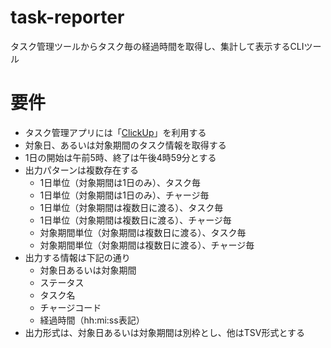 # task-reporter
タスク管理ツールからタスク毎の経過時間を取得し、集計して表示するCLIツール

# 要件

- タスク管理アプリには「[ClickUp](https://app.clickup.com/)」を利用する
- 対象日、あるいは対象期間のタスク情報を取得する
- 1日の開始は午前5時、終了は午後4時59分とする
- 出力パターンは複数存在する
    - 1日単位（対象期間は1日のみ）、タスク毎
    - 1日単位（対象期間は1日のみ）、チャージ毎
    - 1日単位（対象期間は複数日に渡る）、タスク毎
    - 1日単位（対象期間は複数日に渡る）、チャージ毎
    - 対象期間単位（対象期間は複数日に渡る）、タスク毎
    - 対象期間単位（対象期間は複数日に渡る）、チャージ毎
- 出力する情報は下記の通り
    - 対象日あるいは対象期間
    - ステータス
    - タスク名
    - チャージコード
    - 経過時間（hh:mi:ss表記）
- 出力形式は、対象日あるいは対象期間は別枠とし、他はTSV形式とする

